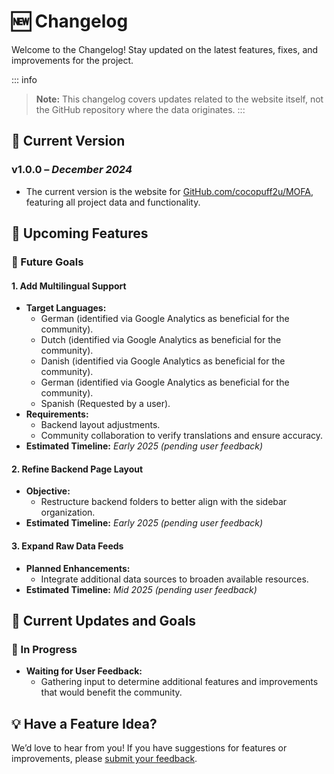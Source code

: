 # 🆕 **Changelog**

Welcome to the Changelog! Stay updated on the latest features, fixes, and improvements for the project.

::: info
> **Note:** This changelog covers updates related to the website itself, not the GitHub repository where the data originates.
:::

## **📌 Current Version**

### **v1.0.0** – *December 2024*

- The current version is the website for [GitHub.com/cocopuff2u/MOFA](https://github.com/cocopuff2u/MOFA), featuring all project data and functionality.

## **🌟 Upcoming Features**

### **🚀 Future Goals**

#### 1. **Add Multilingual Support**
   - **Target Languages:**  
      - German (identified via Google Analytics as beneficial for the community).  
      - Dutch (identified via Google Analytics as beneficial for the community).  
      - Danish (identified via Google Analytics as beneficial for the community).  
      - German (identified via Google Analytics as beneficial for the community).  
      - Spanish (Requested by a user).  
   - **Requirements:**  
      - Backend layout adjustments.  
      - Community collaboration to verify translations and ensure accuracy.  
   - **Estimated Timeline:** *Early 2025 (pending user feedback)*  

#### 2. **Refine Backend Page Layout**
   - **Objective:**  
      - Restructure backend folders to better align with the sidebar organization.  
   - **Estimated Timeline:** *Early 2025 (pending user feedback)*  

#### 3. **Expand Raw Data Feeds**
   - **Planned Enhancements:**  
      - Integrate additional data sources to broaden available resources.  
   - **Estimated Timeline:** *Mid 2025 (pending user feedback)*  

## **🎯 Current Updates and Goals**

### **🔄 In Progress**
- **Waiting for User Feedback:**  
   - Gathering input to determine additional features and improvements that would benefit the community.

## **💡 Have a Feature Idea?**
We’d love to hear from you!
If you have suggestions for features or improvements, please [submit your feedback](./feedback).
